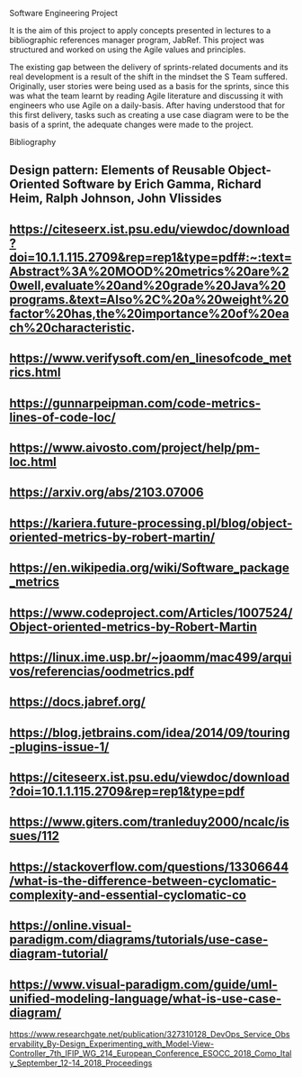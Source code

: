 Software Engineering Project

It is the aim of this project to apply concepts presented in lectures to a bibliographic references manager program, JabRef. 
This project was structured and worked on using the Agile values and principles.

The existing gap between the delivery of sprints-related documents and its real development is a result of the shift in the mindset the S Team suffered. Originally, user stories were being used as a basis for the sprints, since this was what the team learnt by reading Agile literature and discussing it with engineers who use Agile on a daily-basis. After having understood that for this first delivery, tasks such as creating a use case diagram were to be the basis of a sprint, the adequate changes were made to the project.

Bibliography

Design pattern: Elements of Reusable Object-Oriented Software by Erich Gamma, Richard Heim, Ralph Johnson, John Vlissides
-
https://citeseerx.ist.psu.edu/viewdoc/download?doi=10.1.1.115.2709&rep=rep1&type=pdf#:~:text=Abstract%3A%20MOOD%20metrics%20are%20well,evaluate%20and%20grade%20Java%20programs.&text=Also%2C%20a%20weight%20factor%20has,the%20importance%20of%20each%20characteristic.
-
https://www.verifysoft.com/en_linesofcode_metrics.html
-
https://gunnarpeipman.com/code-metrics-lines-of-code-loc/
-
https://www.aivosto.com/project/help/pm-loc.html
-
https://arxiv.org/abs/2103.07006
-
https://kariera.future-processing.pl/blog/object-oriented-metrics-by-robert-martin/
-
https://en.wikipedia.org/wiki/Software_package_metrics
-
https://www.codeproject.com/Articles/1007524/Object-oriented-metrics-by-Robert-Martin
-
https://linux.ime.usp.br/~joaomm/mac499/arquivos/referencias/oodmetrics.pdf
-
https://docs.jabref.org/
-
https://blog.jetbrains.com/idea/2014/09/touring-plugins-issue-1/
-
https://citeseerx.ist.psu.edu/viewdoc/download?doi=10.1.1.115.2709&rep=rep1&type=pdf
-
https://www.giters.com/tranleduy2000/ncalc/issues/112
-
https://stackoverflow.com/questions/13306644/what-is-the-difference-between-cyclomatic-complexity-and-essential-cyclomatic-co
-
https://online.visual-paradigm.com/diagrams/tutorials/use-case-diagram-tutorial/
-
https://www.visual-paradigm.com/guide/uml-unified-modeling-language/what-is-use-case-diagram/
-
https://www.researchgate.net/publication/327310128_DevOps_Service_Observability_By-Design_Experimenting_with_Model-View-Controller_7th_IFIP_WG_214_European_Conference_ESOCC_2018_Como_Italy_September_12-14_2018_Proceedings
